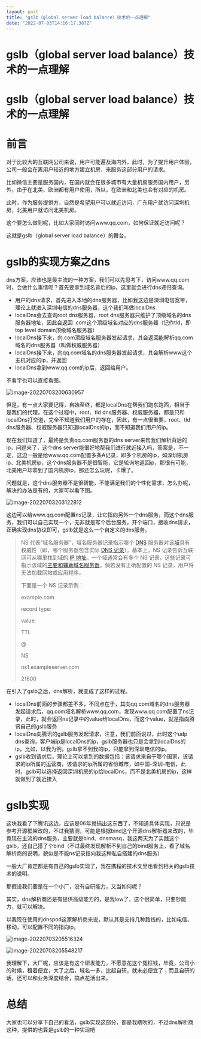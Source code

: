 ```yaml
---
layout: post
title: "gslb（global server load balance）技术的一点理解"
date: "2022-07-03T14:16:17.387Z"
---
```

gslb（global server load balance）技术的一点理解
=======================================

gslb（global server load balance）技术的一点理解
=======================================

前言
==

对于比较大的互联网公司来说，用户可能遍及海内外，此时，为了提升用户体验，公司一般会在离用户较近的地方建立机房，来服务这部分用户的请求。

比如微信主要是服务国内，在国内就会在很多城市有大量机房服务国内用户，另外，由于在北美、欧洲都有用户使用，所以，在欧洲和北美也会有对应的机房。

此时，作为服务提供方，自然是希望用户可以就近访问，广东用户就访问深圳机房，北美用户就访问北美机房。

这个要怎么做到呢，比如大家同时访问www.qq.com，如何保证就近访问呢？

这就是gslb（global server load balance）的舞台。

gslb的实现方案之dns
=============

dns方案，应该也是最主流的一种方案，我们可以先思考下，访问www.qq.com时，会做什么事情呢？首先要拿到域名背后的ip，这里就会进行dns递归查询。

*   用户的dns请求，首先进入本地的dns服务器，比如我这边是深圳电信宽带，理论上就进入深圳电信的dns服务器，这个我们叫做localDns
*   localDns会去查询root dns服务器，root dns服务器只维护了顶级域名的dns服务器地址，因此会返回 .com这个顶级域名对应的dns服务器（记作tld，即top level domain顶级域名服务器）
*   localDns接下来，向.com顶级域名服务器发起请求，其会返回能解析qq.com域名的dns服务器（叫做权威服务器）
*   localDns接下来，向qq.com域名的dns服务器发起请求，其会解析www这个主机对应的ip，并返回
*   localDns拿到www.qq.com的ip后，返回给用户。

不看字也可以直接看图。

![image-20220703200630957](https://dump-1252523945.cos.ap-shanghai.myqcloud.com/img/202207032006162.png)

但是，有一点大家要记得，自始至终，都是localDns在帮我们跑东跑西，相当于是我们的代理，在这个过程中，root、tld dns服务器、权威服务器，都是只和localDns打交道，完全不知道我们用户的存在，因此，有一点很重要，root、tld dns服务器、权威服务器只知道localDns的ip，而不知道我们用户的ip。

现在我们知道了，最终是负责qq.com服务器的dns server来帮我们解析背后的ip，问题来了，这个dns server能很好地帮我们进行就近接入吗，答案是，不一定，这边一般是给www.qq.com配置多条A记录，即多个机房的ip，如深圳机房ip、北美机房ip，这个dns服务器不是很智能，它是轮询地返回ip，那很有可能，北美用户却拿到了国内机房ip，那还怎么玩呢，卡爆了。

问题就是，这个dns服务器不是很智能，不能满足我们的个性化需求，怎么办呢，解决的办法是有的，大家可以看下图。

![image-20220703203122812](https://dump-1252523945.cos.ap-shanghai.myqcloud.com/img/202207032031893.png)

这边可以给www.qq.com配置ns记录，让它指向另外一个dns服务，而这个dns服务，我们可以自己实现一个，无非就是写个后台服务，开个端口，接收dns请求，正确实现dns协议即可，gslb就是这么一个自定义的dns服务。

> NS 代表“域名服务器”，域名服务器记录指示哪个 [DNS](https://www.cloudflare.com/learning/dns/what-is-dns/) 服务器对该[域](https://www.cloudflare.com/learning/dns/glossary/what-is-a-domain-name/)具有权威性（即，哪个服务器包含实际 [DNS 记录](https://www.cloudflare.com/learning/dns/dns-records/)）。基本上，NS 记录告诉互联网可从哪里找到域的 [IP 地址](https://www.cloudflare.com/learning/dns/glossary/what-is-my-ip-address/)。一个域通常会有多个 NS 记录，这些记录可指示该域的[主要和辅助域名服务器](https://www.cloudflare.com/learning/dns/glossary/primary-secondary-dns/)。倘若没有正确配置的 NS 记录，用户将无法加载网站或应用程序。
> 
> 下面是一个 NS 记录示例：
> 
> example.com
> 
> record type:
> 
> value:
> 
> TTL
> 
> @
> 
> NS
> 
> ns1.exampleserver.com
> 
> 21600

在引入了gslb之后，dns解析，就变成了这样的过程。

*   localDns前面的步骤都差不多，不同点在于，其向qq.com域名的dns服务器发起请求后，qq.com域名解析www.qq.com，发现www.qq.com配置了ns记录，此时，就会返回ns记录中的value给localDns，而这个value，就是指向腾讯自己的gslb服务
*   localDns向腾讯的gslb服务发起请求，注意，我们前面说过，此时这个udp dns查询，客户端ip是localDns的ip，gslb服务器也只是会拿到localDns的ip，比如，以我为例，gslb拿不到我的ip，只能拿到深圳电信的ip。
*   gslb收到请求后，理论上可以拿到的数据包括：该请求来自于哪个国家，该请求的ip所属的运营商，该请求的ip所属的省份城市，如中国-深圳-电信，此时，gslb可以选择返回深圳机房的ip给localDns，而不是北美机房的ip，这样就做到了就近接入

gslb实现
======

这块我看了下腾讯这边，应该是06年就搞出这东西了，不知道具体实现，只说是参考开源框架改的，不过我猜测，可能是根据bind这个开源dns解析器来改的，毕竟现在主流的dns服务，主要就是bind、dnsmasq，我这两天为了实践这个gslb，还自己搭了个bind（不过最终发现解析不到自己的bind服务上，看了域名解析商的说明，貌似是不能ns记录指向我这种私自搭建的dns服务）

一般大厂肯定都是有自己的gslb实现了，我在携程的技术文里也看到相关的gslb技术的说明。

那假设我们要是在一个小厂，没有自研能力，又当如何呢？

其实，dns解析商还是有提供高级能力的，是我low了，这个很简单，只要钞能力，就可以解决。

以我现在使用的dnspod这家解析商来说，默认其是支持几种路线的，比如电信、移动，可以配置不同的指向ip。

![image-20220703205516324](https://dump-1252523945.cos.ap-shanghai.myqcloud.com/img/202207032055407.png)

![image-20220703205548217](https://dump-1252523945.cos.ap-shanghai.myqcloud.com/img/202207032055301.png)

我理解下，大厂呢，应该是有这个研发能力，不愿意花这个冤枉钱，毕竟，公司小的时候，租着便宜，大了之后，域名一多，比起自研，就未必便宜了；而且自研的话，还可以和业务深度结合，搞点花活出来。

总结
==

大家也可以分享下自己的看法，gslb实现这部分，都是我瞎吹的，不过dns解析商这种，提供的也算是gslb的一种实现吧